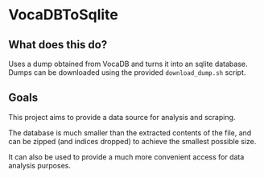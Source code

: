 # VocaDBToSqlite
## What does this do?
Uses a dump obtained from VocaDB and turns it into an sqlite database. Dumps can be downloaded using the provided `download_dump.sh` script.
## Goals
This project aims to provide a data source for analysis and scraping.

The database is much smaller than the extracted contents of the file, and can be zipped (and indices dropped) to achieve the smallest possible size.

It can also be used to provide a much more convenient access for data analysis purposes.

